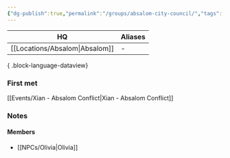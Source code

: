 ```yaml
---
{"dg-publish":true,"permalink":"/groups/absalom-city-council/","tags":["group"],"dgShowLocalGraph":true,"noteIcon":"group","created":"2024-01-06T13:55:36.781+01:00","updated":"2024-01-10T00:10:51.829+01:00"}
---
```


| HQ          | Aliases |
| ----------- | ------- |
| [[Locations/Absalom\|Absalom]] | \-      |

{ .block-language-dataview}
### First met
[[Events/Xian - Absalom Conflict\|Xian - Absalom Conflict]]
### Notes

#### Members
- [[NPCs/Olivia\|Olivia]]